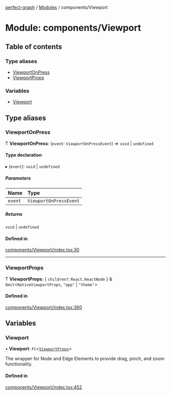[perfect-graph](../README.md) / [Modules](../modules.md) / components/Viewport

# Module: components/Viewport

## Table of contents

### Type aliases

- [ViewportOnPress](components_Viewport.md#viewportonpress)
- [ViewportProps](components_Viewport.md#viewportprops)

### Variables

- [Viewport](components_Viewport.md#viewport)

## Type aliases

### ViewportOnPress

Ƭ **ViewportOnPress**: (`event`: `ViewportOnPressEvent`) => `void` \| `undefined`

#### Type declaration

▸ (`event`): `void` \| `undefined`

##### Parameters

| Name | Type |
| :------ | :------ |
| `event` | `ViewportOnPressEvent` |

##### Returns

`void` \| `undefined`

#### Defined in

[components/Viewport/index.tsx:30](https://github.com/MaastrichtU-IDS/perfect-graph/blob/c07a48d/src/components/Viewport/index.tsx#L30)

___

### ViewportProps

Ƭ **ViewportProps**: { `children?`: `React.ReactNode`  } & `Omit`<`NativeViewportProps`, ``"app"`` \| ``"theme"``\>

#### Defined in

[components/Viewport/index.tsx:360](https://github.com/MaastrichtU-IDS/perfect-graph/blob/c07a48d/src/components/Viewport/index.tsx#L360)

## Variables

### Viewport

• **Viewport**: `FC`<[`ViewportProps`](components_Viewport.md#viewportprops)\>

The wrapper for Node and Edge Elements to provide drag, pinch, and zoom functionality.

#### Defined in

[components/Viewport/index.tsx:452](https://github.com/MaastrichtU-IDS/perfect-graph/blob/c07a48d/src/components/Viewport/index.tsx#L452)
